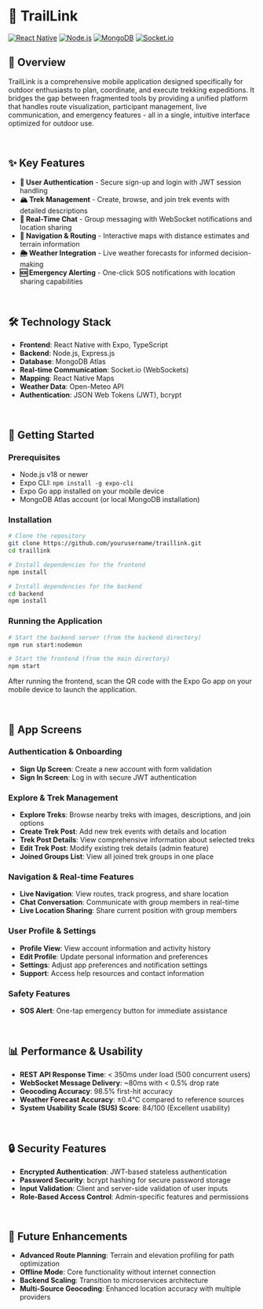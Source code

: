 # 🥾 TrailLink

[![React Native](https://img.shields.io/badge/React_Native-Expo-61DAFB?logo=react&logoColor=white)](https://reactnative.dev/)
[![Node.js](https://img.shields.io/badge/Node.js-Express-339933?logo=node.js&logoColor=white)](https://nodejs.org/)
[![MongoDB](https://img.shields.io/badge/MongoDB-Atlas-47A248?logo=mongodb&logoColor=white)](https://www.mongodb.com/)
[![Socket.io](https://img.shields.io/badge/Socket.io-Real--time-010101?logo=socket.io&logoColor=white)](https://socket.io/)

## 🌟 Overview

TrailLink is a comprehensive mobile application designed specifically for outdoor enthusiasts to plan, coordinate, and execute trekking expeditions. It bridges the gap between fragmented tools by providing a unified platform that handles route visualization, participant management, live communication, and emergency features - all in a single, intuitive interface optimized for outdoor use.

&nbsp;

## ✨ Key Features

- **👥 User Authentication** - Secure sign-up and login with JWT session handling
- **🏔️ Trek Management** - Create, browse, and join trek events with detailed descriptions 
- **💬 Real-Time Chat** - Group messaging with WebSocket notifications and location sharing
- **🧭 Navigation & Routing** - Interactive maps with distance estimates and terrain information
- **🌦️ Weather Integration** - Live weather forecasts for informed decision-making
- **🆘 Emergency Alerting** - One-click SOS notifications with location sharing capabilities

&nbsp;

## 🛠️ Technology Stack

- **Frontend**: React Native with Expo, TypeScript
- **Backend**: Node.js, Express.js
- **Database**: MongoDB Atlas
- **Real-time Communication**: Socket.io (WebSockets)
- **Mapping**: React Native Maps
- **Weather Data**: Open-Meteo API
- **Authentication**: JSON Web Tokens (JWT), bcrypt

&nbsp;

## 🚀 Getting Started

### Prerequisites

- Node.js v18 or newer
- Expo CLI: `npm install -g expo-cli`
- Expo Go app installed on your mobile device
- MongoDB Atlas account (or local MongoDB installation)

### Installation

```bash
# Clone the repository
git clone https://github.com/yourusername/traillink.git
cd traillink

# Install dependencies for the frontend
npm install

# Install dependencies for the backend
cd backend
npm install
```


### Running the Application

```bash
# Start the backend server (from the backend directory)
npm run start:nodemon

# Start the frontend (from the main directory)
npm start
```

After running the frontend, scan the QR code with the Expo Go app on your mobile device to launch the application.

&nbsp;

## 📱 App Screens

### Authentication & Onboarding
- **Sign Up Screen**: Create a new account with form validation
- **Sign In Screen**: Log in with secure JWT authentication

### Explore & Trek Management
- **Explore Treks**: Browse nearby treks with images, descriptions, and join options
- **Create Trek Post**: Add new trek events with details and location
- **Trek Post Details**: View comprehensive information about selected treks
- **Edit Trek Post**: Modify existing trek details (admin feature)
- **Joined Groups List**: View all joined trek groups in one place

### Navigation & Real-time Features
- **Live Navigation**: View routes, track progress, and share location
- **Chat Conversation**: Communicate with group members in real-time
- **Live Location Sharing**: Share current position with group members

### User Profile & Settings
- **Profile View**: View account information and activity history
- **Edit Profile**: Update personal information and preferences
- **Settings**: Adjust app preferences and notification settings
- **Support**: Access help resources and contact information

### Safety Features
- **SOS Alert**: One-tap emergency button for immediate assistance

&nbsp;

## 📊 Performance & Usability

- **REST API Response Time**: < 350ms under load (500 concurrent users)
- **WebSocket Message Delivery**: ~80ms with < 0.5% drop rate
- **Geocoding Accuracy**: 98.5% first-hit accuracy
- **Weather Forecast Accuracy**: ±0.4°C compared to reference sources
- **System Usability Scale (SUS) Score**: 84/100 (Excellent usability)

&nbsp;

## 🔒 Security Features

- **Encrypted Authentication**: JWT-based stateless authentication
- **Password Security**: bcrypt hashing for secure password storage
- **Input Validation**: Client and server-side validation of user inputs
- **Role-Based Access Control**: Admin-specific features and permissions

&nbsp;

## 🚧 Future Enhancements

- **Advanced Route Planning**: Terrain and elevation profiling for path optimization
- **Offline Mode**: Core functionality without internet connection
- **Backend Scaling**: Transition to microservices architecture
- **Multi-Source Geocoding**: Enhanced location accuracy with multiple providers

&nbsp;
